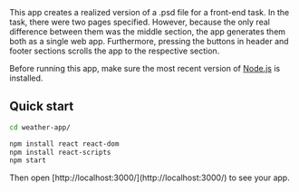 <div>This app creates a realized version of a .psd file for a front-end task. In the task, there were two pages specified. However, because the only real difference between them was the middle section, the app generates them both as a single web app. Furthermore, pressing the buttons in header and footer sections scrolls the app to the respective section.</div>

Before running this app, make sure the most recent version of [Node.js](https://nodejs.org/en/) is installed.

## Quick start

```sh
cd weather-app/

npm install react react-dom
npm install react-scripts
npm start
```

<div>Then open [http://localhost:3000/](http://localhost:3000/) to see your app.</div>